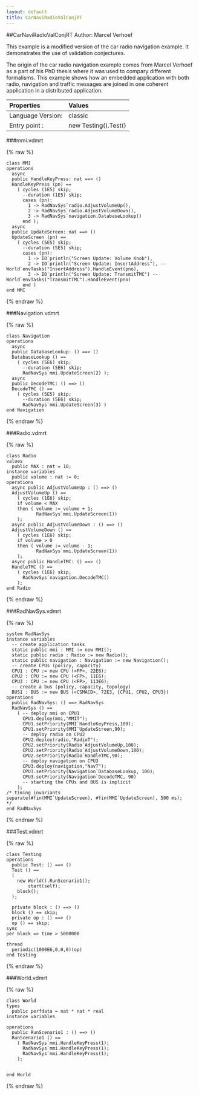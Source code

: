 ```yaml
---
layout: default
title: CarNaviRadioValConjRT
---
```


##CarNaviRadioValConjRT
Author: Marcel Verhoef



This example is a modified version of the car radio navigation
example. It demonstrates the use of validation conjectures.

The origin of the car radio navigation example comes from Marcel
Verhoef as a part of his PhD thesis where it was used to compary
different formalisms. This example shows how an embedded application
with both radio, navigation and traffic messages are joined in one
coherent application in a distributed application.


| Properties | Values          |
| :------------ | :---------- |
|Language Version:| classic|
|Entry point     :| new Testing().Test()|


###mmi.vdmrt

{% raw %}
~~~
class MMI
operations  async   public HandleKeyPress: nat ==> ()  HandleKeyPress (pn) ==    ( cycles (1E5) skip;      --duration (1E5) skip;      cases (pn):        1 -> RadNavSys`radio.AdjustVolumeUp(),        2 -> RadNavSys`radio.AdjustVolumeDown(),        3 -> RadNavSys`navigation.DatabaseLookup()      end ); 
  async   public UpdateScreen: nat ==> ()  UpdateScreen (pn) ==    ( cycles (5E5) skip;      --duration (5E5) skip;      cases (pn):        1 -> IO`println("Screen Update: Volume Knob"),        2 -> IO`println("Screen Update: InsertAddress"), --World`envTasks("InsertAddress").HandleEvent(pno),        3 -> IO`println("Screen Update: TransmitTMC") -- World`envTasks("TransmitTMC").HandleEvent(pno)      end )
end MMI
~~~
{% endraw %}

###Navigation.vdmrt

{% raw %}
~~~
class Navigation
operations  async   public DatabaseLookup: () ==> ()  DatabaseLookup () ==    ( cycles (5E6) skip;      --duration (5E6) skip;      RadNavSys`mmi.UpdateScreen(2) );
  async   public DecodeTMC: () ==> ()  DecodeTMC () ==    ( cycles (5E5) skip;      --duration (5E6) skip;      RadNavSys`mmi.UpdateScreen(3) )
end Navigation
~~~
{% endraw %}

###Radio.vdmrt

{% raw %}
~~~
class Radio
values   public MAX : nat = 10;
instance variables  public volume : nat := 0;
operations
  async public AdjustVolumeUp : () ==> ()  AdjustVolumeUp () ==	( cycles (1E6) skip;    if volume < MAX    then ( volume := volume + 1;		              RadNavSys`mmi.UpdateScreen(1))    );
  async public AdjustVolumeDown : () ==> ()  AdjustVolumeDown () ==    ( cycles (1E6) skip;    if volume > 0    then ( volume := volume - 1;                  RadNavSys`mmi.UpdateScreen(1))    );
  async public HandleTMC: () ==> ()  HandleTMC () ==    ( cycles (1E6) skip;      RadNavSys`navigation.DecodeTMC()     );
end Radio
~~~
{% endraw %}

###RadNavSys.vdmrt

{% raw %}
~~~
system RadNavSysinstance variables  -- create application tasks  static public mmi : MMI := new MMI();  static public radio : Radio := new Radio();  static public navigation : Navigation := new Navigation();
  -- create CPUs (policy, capacity)  CPU1 : CPU := new CPU (<FP>, 22E6);  CPU2 : CPU := new CPU (<FP>, 11E6);  CPU3 : CPU := new CPU (<FP>, 113E6);
  -- create a bus (policy, capacity, topology)  BUS1 : BUS := new BUS (<CSMACD>, 72E3, {CPU1, CPU2, CPU3})
operations  public RadNavSys: () ==> RadNavSys  RadNavSys () ==    ( -- deploy mmi on CPU1      CPU1.deploy(mmi,"MMIT");      CPU1.setPriority(MMI`HandleKeyPress,100);      CPU1.setPriority(MMI`UpdateScreen,90);      -- deploy radio on CPU2      CPU2.deploy(radio,"RadioT");      CPU2.setPriority(Radio`AdjustVolumeUp,100);      CPU2.setPriority(Radio`AdjustVolumeDown,100);      CPU2.setPriority(Radio`HandleTMC,90);      -- deploy navigation on CPU3      CPU3.deploy(navigation,"NavT");      CPU3.setPriority(Navigation`DatabaseLookup, 100);      CPU3.setPriority(Navigation`DecodeTMC, 90)      -- starting the CPUs and BUS is implicit    );
/* timing invariantsseparate(#fin(MMI`UpdateScreen), #fin(MMI`UpdateScreen), 500 ms);*/
end RadNavSys
~~~
{% endraw %}

###Test.vdmrt

{% raw %}
~~~
class Testing
operations  public Test: () ==> ()  Test () ==  (    new World().RunScenario1();		start(self);    block();  );

  private block : () ==> ()  block () == skip;
  private op : () ==> ()  op () == skip;
sync
per block => time > 5000000

thread
  periodic(1000E6,0,0,0)(op)
end Testing

~~~
{% endraw %}

###World.vdmrt

{% raw %}
~~~
class World
types  public perfdata = nat * nat * real
instance variables

operations
  public RunScenario1 : () ==> ()  RunScenario1 () ==    ( RadNavSys`mmi.HandleKeyPress(1);      RadNavSys`mmi.HandleKeyPress(1);      RadNavSys`mmi.HandleKeyPress(1);    );


end World
~~~
{% endraw %}

